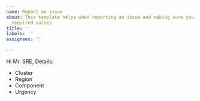 ```yaml
---
name: Report an issue
about: This template helps when reporting an issue and making sure you have all the
  required values
title: ''
labels: ''
assignees: ''

---
```


Hi Mr. SRE, <message>
Details:
- Cluster
- Region
- Component
- Urgency
